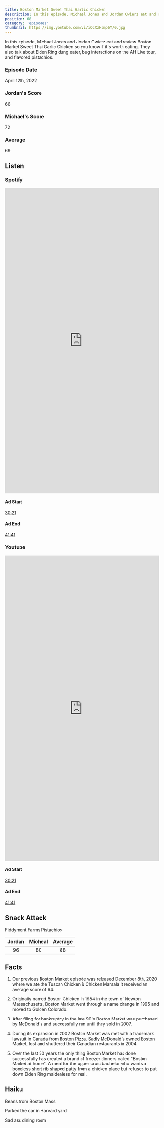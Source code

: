 ```yaml
---
title: Boston Market Sweet Thai Garlic Chicken
description: In this episode, Michael Jones and Jordan Cwierz eat and review Boston Market Sweet Thai Garlic Chicken so you know if it's worth eating
position: 68
category: 'episodes'
thumbnail: https://img.youtube.com/vi/iQcXzHsmp6Y/0.jpg
---
```


In this episode, Michael Jones and Jordan Cwierz eat and review Boston Market Sweet Thai Garlic Chicken so you know if it's worth eating. They also talk about Elden Ring dung eater, bug interactions on the AH Live tour, and flavored pistachios.

### Episode Date

April 12th, 2022

### Jordan's Score

66

### Michael's Score

72

### Average

69

## Listen

### Spotify

<iframe 
    src="https://open.spotify.com/embed-podcast/episode/2SZ8DlsW2xN7dFwczenLQP" 
    loading="lazy"
    style="border: 0; width: 100%; height: 25vh;" allow="encrypted-media"
></iframe>

#### Ad Start

[30:21](https://open.spotify.com/episode/2SZ8DlsW2xN7dFwczenLQP?t=1821)

#### Ad End

[41:41](https://open.spotify.com/episode/2SZ8DlsW2xN7dFwczenLQP?t=2501)

### Youtube

<iframe
    src="https://www.youtube.com/embed/iQcXzHsmp6Y" 
    loading="lazy" 
    style="border: 0; width: 100%; height: 25vh;"  
    title="YouTube video player" 
    frameborder="0"
    allow="accelerometer; autoplay; clipboard-write; encrypted-media; gyroscope; picture-in-picture"
></iframe>

#### Ad Start

[30:21](https://youtu.be/iQcXzHsmp6Y?t=1821)

#### Ad End

[41:41](https://youtu.be/iQcXzHsmp6Y?t=2501)

## Snack Attack

Fiddyment Farms Pistachios

| Jordan | Micheal | Average |
| :----: | :-----: | :-----: |
|   96   |   80    |   88    |

## Facts

1. Our previous Boston Market episode was released December 8th, 2020 where we ate the Tuscan Chicken & Chicken Marsala it received an average score of 64.

2. Originally named Boston Chicken in 1984 in the town of Newton Massachusetts, Boston Market went through a name change in 1995 and moved to Golden Colorado.

3. After filing for bankruptcy in the late 90's Boston Market was purchased by McDonald's and successfully run until they sold in 2007.

4. During its expansion in 2002 Boston Market was met with a trademark lawsuit in Canada from Boston Pizza. Sadly McDonald's owned Boston Market, lost and shuttered their Canadian restaurants in 2004.

5. Over the last 20 years the only thing Boston Market has done successfully has created a brand of freezer dinners called "Boston Market at home". A meal for the upper crust bachelor who wants a boneless short rib shaped patty from a chicken place but refuses to put down Elden Ring maidenless for real.

## Haiku

Beans from Boston Mass

Parked the car in Harvard yard

Sad ass dining room
